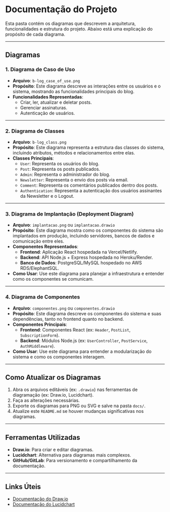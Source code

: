 # Documentação do Projeto

Esta pasta contém os diagramas que descrevem a arquitetura, funcionalidades e estrutura do projeto. Abaixo está uma explicação do propósito de cada diagrama.

---

## Diagramas

### 1. **Diagrama de Caso de Uso**

- **Arquivo**: `b-log_case_of_use.png`
- **Propósito**: Este diagrama descreve as interações entre os usuários e o sistema, mostrando as funcionalidades principais do blog.
- **Funcionalidades Representadas**:
  - Criar, ler, atualizar e deletar posts.
  - Gerenciar assinaturas.
  - Autenticação de usuários.

---

### 2. **Diagrama de Classes**

- **Arquivo**: `b-log_class.png`
- **Propósito**: Este diagrama representa a estrutura das classes do sistema, incluindo atributos, métodos e relacionamentos entre elas.
- **Classes Principais**:
  - `User`: Representa os usuários do blog.
  - `Post`: Representa os posts publicados.
  - `Admin`: Representa o administrador do blog.
  - `Newsletter`: Representa o envio dos posts via email.
  - `Comment`: Representa os comentários publicados dentro dos posts.
  - `Authentication`: Representa a autenticação dos usuários assinantes da Newsletter e o Logout.

---

### 3. **Diagrama de Implantação (Deployment Diagram)**

- **Arquivo**: `implantacao.png` ou `implantacao.drawio`
- **Propósito**: Este diagrama mostra como os componentes do sistema são implantados em produção, incluindo servidores, bancos de dados e comunicação entre eles.
- **Componentes Representados**:
  - **Frontend**: Aplicação React hospedada na Vercel/Netlify.
  - **Backend**: API Node.js + Express hospedada no Heroku/Render.
  - **Banco de Dados**: PostgreSQL/MySQL hospedado no AWS RDS/ElephantSQL.
- **Como Usar**: Use este diagrama para planejar a infraestrutura e entender como os componentes se comunicam.

---

### 4. **Diagrama de Componentes**

- **Arquivo**: `componentes.png` ou `componentes.drawio`
- **Propósito**: Este diagrama descreve os componentes do sistema e suas dependências, tanto no frontend quanto no backend.
- **Componentes Principais**:
  - **Frontend**: Componentes React (ex: `Header`, `PostList`, `SubscriptionForm`).
  - **Backend**: Módulos Node.js (ex: `UserController`, `PostService`, `AuthMiddleware`).
- **Como Usar**: Use este diagrama para entender a modularização do sistema e como os componentes interagem.

---

## Como Atualizar os Diagramas

1. Abra os arquivos editáveis (ex: `.drawio`) nas ferramentas de diagramação (ex: Draw.io, Lucidchart).
2. Faça as alterações necessárias.
3. Exporte os diagramas para PNG ou SVG e salve na pasta `docs/`.
4. Atualize este `README.md` se houver mudanças significativas nos diagramas.

---

## Ferramentas Utilizadas

- **Draw.io**: Para criar e editar diagramas.
- **Lucidchart**: Alternativa para diagramas mais complexos.
- **GitHub/GitLab**: Para versionamento e compartilhamento da documentação.

---

## Links Úteis

- [Documentação do Draw.io](https://www.diagrams.net/)
- [Documentação do Lucidchart](https://www.lucidchart.com/pages/)
